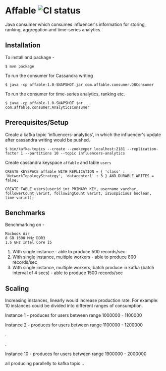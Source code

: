 # Affable ![CI status](https://img.shields.io/badge/build-passing-brightgreen.svg)

Java consumer which consumes influencer's information for storing, ranking, aggregation and time-series analytics.

## Installation
To install and package -

`$ mvn package`

To run the consumer for Cassandra writing

`$ java -cp affable-1.0-SNAPSHOT.jar com.affable.consumer.DBConsumer`

To run the consumer for time-series analytics, ranking etc.

`$ java -cp affable-1.0-SNAPSHOT.jar com.affable.consumer.AnalyticsConsumer`

## Prerequisites/Setup
Create a kafka topic 'influencers-analytics', in which the influencer's update after cassandra writing would be pushed.

`$ bin/kafka-topics --create --zookeeper localhost:2181 --replication-factor 1 --partitions 10 --topic influencers-analytics`

Create cassandra keyspace `affable` and table `users`

`CREATE KEYSPACE affable WITH REPLICATION = { 'class' : 'NetworkTopologyStrategy', 'datacenter1' : 3 } AND DURABLE_WRITES = false;`

`CREATE TABLE users(userid int PRIMARY KEY, username varchar, followerCount varint, followingCount varint, isSuspicious boolean, time varint);`

## Benchmarks
Benchmarking on -
```
Macbook Air
8 GB 1600 MHz DDR3
1.6 GHz Intel Core i5
```

1. With single instance - able to produce 500 records/sec
2. With single instance, multiple workers - able to produce 800 records/sec
3. With single instance, multiple workers, batch produce in kafka (batch interval of 4 secs) - able to produce 1500 records/sec

## Scaling

Increasing instances, linearly would increase production rate.
For example: 10 instances could be divided into different ranges of consumption.

Instance 1 - produces for users between range 1000000 - 1100000

Instance 2 - produces for users between range 1100000 - 1200000

.

.

Instance 10 - produces for users between range 1900000 - 2000000

all producing parallelly to kafka topic...
